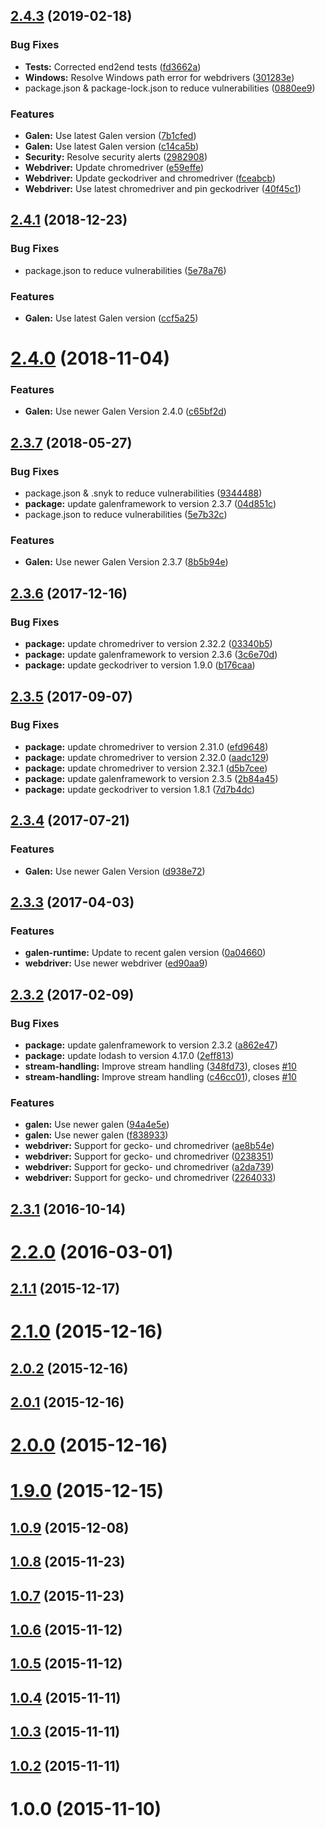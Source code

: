 ## [2.4.3](https://github.com/hypery2k/gulp-galenframework/compare/v2.4.1...v2.4.3) (2019-02-18)


### Bug Fixes

* **Tests:** Corrected end2end tests ([fd3662a](https://github.com/hypery2k/gulp-galenframework/commit/fd3662a))
* **Windows:** Resolve Windows path error for webdrivers ([301283e](https://github.com/hypery2k/gulp-galenframework/commit/301283e))
* package.json & package-lock.json to reduce vulnerabilities ([0880ee9](https://github.com/hypery2k/gulp-galenframework/commit/0880ee9))


### Features

* **Galen:** Use latest Galen version ([7b1cfed](https://github.com/hypery2k/gulp-galenframework/commit/7b1cfed))
* **Galen:** Use latest Galen version ([c14ca5b](https://github.com/hypery2k/gulp-galenframework/commit/c14ca5b))
* **Security:** Resolve security alerts ([2982908](https://github.com/hypery2k/gulp-galenframework/commit/2982908))
* **Webdriver:** Update chromedriver ([e59effe](https://github.com/hypery2k/gulp-galenframework/commit/e59effe))
* **Webdriver:** Update geckodriver and chromedriver ([fceabcb](https://github.com/hypery2k/gulp-galenframework/commit/fceabcb))
* **Webdriver:** Use latest chromedriver and pin geckodriver ([40f45c1](https://github.com/hypery2k/gulp-galenframework/commit/40f45c1))



## [2.4.1](https://github.com/hypery2k/gulp-galenframework/compare/v2.4.0...v2.4.1) (2018-12-23)


### Bug Fixes

* package.json to reduce vulnerabilities ([5e78a76](https://github.com/hypery2k/gulp-galenframework/commit/5e78a76))


### Features

* **Galen:** Use latest Galen version ([ccf5a25](https://github.com/hypery2k/gulp-galenframework/commit/ccf5a25))



# [2.4.0](https://github.com/hypery2k/gulp-galenframework/compare/v2.3.7...v2.4.0) (2018-11-04)


### Features

* **Galen:** Use newer Galen Version 2.4.0 ([c65bf2d](https://github.com/hypery2k/gulp-galenframework/commit/c65bf2d))



## [2.3.7](https://github.com/hypery2k/gulp-galenframework/compare/v2.3.6...v2.3.7) (2018-05-27)


### Bug Fixes

* package.json & .snyk to reduce vulnerabilities ([9344488](https://github.com/hypery2k/gulp-galenframework/commit/9344488))
* **package:** update galenframework to version 2.3.7 ([04d851c](https://github.com/hypery2k/gulp-galenframework/commit/04d851c))
* package.json to reduce vulnerabilities ([5e7b32c](https://github.com/hypery2k/gulp-galenframework/commit/5e7b32c))


### Features

* **Galen:** Use newer Galen Version 2.3.7 ([8b5b94e](https://github.com/hypery2k/gulp-galenframework/commit/8b5b94e))



## [2.3.6](https://github.com/hypery2k/gulp-galenframework/compare/v2.3.5...v2.3.6) (2017-12-16)


### Bug Fixes

* **package:** update chromedriver to version 2.32.2 ([03340b5](https://github.com/hypery2k/gulp-galenframework/commit/03340b5))
* **package:** update galenframework to version 2.3.6 ([3c6e70d](https://github.com/hypery2k/gulp-galenframework/commit/3c6e70d))
* **package:** update geckodriver to version 1.9.0 ([b176caa](https://github.com/hypery2k/gulp-galenframework/commit/b176caa))



## [2.3.5](https://github.com/hypery2k/gulp-galenframework/compare/v2.3.4...v2.3.5) (2017-09-07)


### Bug Fixes

* **package:** update chromedriver to version 2.31.0 ([efd9648](https://github.com/hypery2k/gulp-galenframework/commit/efd9648))
* **package:** update chromedriver to version 2.32.0 ([aadc129](https://github.com/hypery2k/gulp-galenframework/commit/aadc129))
* **package:** update chromedriver to version 2.32.1 ([d5b7cee](https://github.com/hypery2k/gulp-galenframework/commit/d5b7cee))
* **package:** update galenframework to version 2.3.5 ([2b84a45](https://github.com/hypery2k/gulp-galenframework/commit/2b84a45))
* **package:** update geckodriver to version 1.8.1 ([7d7b4dc](https://github.com/hypery2k/gulp-galenframework/commit/7d7b4dc))



## [2.3.4](https://github.com/hypery2k/gulp-galenframework/compare/v2.3.3...v2.3.4) (2017-07-21)


### Features

* **Galen:** Use newer Galen Version ([d938e72](https://github.com/hypery2k/gulp-galenframework/commit/d938e72))



## [2.3.3](https://github.com/hypery2k/gulp-galenframework/compare/v2.3.2...v2.3.3) (2017-04-03)


### Features

* **galen-runtime:** Update to recent galen version ([0a04660](https://github.com/hypery2k/gulp-galenframework/commit/0a04660))
* **webdriver:** Use newer webdriver ([ed90aa9](https://github.com/hypery2k/gulp-galenframework/commit/ed90aa9))



## [2.3.2](https://github.com/hypery2k/gulp-galenframework/compare/v2.3.1...v2.3.2) (2017-02-09)


### Bug Fixes

* **package:** update galenframework to version 2.3.2 ([a862e47](https://github.com/hypery2k/gulp-galenframework/commit/a862e47))
* **package:** update lodash to version 4.17.0 ([2eff813](https://github.com/hypery2k/gulp-galenframework/commit/2eff813))
* **stream-handling:** Improve stream handling ([348fd73](https://github.com/hypery2k/gulp-galenframework/commit/348fd73)), closes [#10](https://github.com/hypery2k/gulp-galenframework/issues/10)
* **stream-handling:** Improve stream handling ([c46cc01](https://github.com/hypery2k/gulp-galenframework/commit/c46cc01)), closes [#10](https://github.com/hypery2k/gulp-galenframework/issues/10)


### Features

* **galen:** Use newer galen ([94a4e5e](https://github.com/hypery2k/gulp-galenframework/commit/94a4e5e))
* **galen:** Use newer galen ([f838933](https://github.com/hypery2k/gulp-galenframework/commit/f838933))
* **webdriver:** Support for gecko- und chromedriver ([ae8b54e](https://github.com/hypery2k/gulp-galenframework/commit/ae8b54e))
* **webdriver:** Support for gecko- und chromedriver ([0238351](https://github.com/hypery2k/gulp-galenframework/commit/0238351))
* **webdriver:** Support for gecko- und chromedriver ([a2da739](https://github.com/hypery2k/gulp-galenframework/commit/a2da739))
* **webdriver:** Support for gecko- und chromedriver ([2264033](https://github.com/hypery2k/gulp-galenframework/commit/2264033))



## [2.3.1](https://github.com/hypery2k/gulp-galenframework/compare/v2.3.0...v2.3.1) (2016-10-14)



# [2.2.0](https://github.com/hypery2k/gulp-galenframework/compare/v2.1.1...v2.2.0) (2016-03-01)



## [2.1.1](https://github.com/hypery2k/gulp-galenframework/compare/v2.1.0...v2.1.1) (2015-12-17)



# [2.1.0](https://github.com/hypery2k/gulp-galenframework/compare/v2.0.2...v2.1.0) (2015-12-16)



## [2.0.2](https://github.com/hypery2k/gulp-galenframework/compare/v2.0.1...v2.0.2) (2015-12-16)



## [2.0.1](https://github.com/hypery2k/gulp-galenframework/compare/v2.0.0...v2.0.1) (2015-12-16)



# [2.0.0](https://github.com/hypery2k/gulp-galenframework/compare/v1.9.0...v2.0.0) (2015-12-16)



# [1.9.0](https://github.com/hypery2k/gulp-galenframework/compare/v1.0.9...v1.9.0) (2015-12-15)



## [1.0.9](https://github.com/hypery2k/gulp-galenframework/compare/v1.0.8...v1.0.9) (2015-12-08)



## [1.0.8](https://github.com/hypery2k/gulp-galenframework/compare/v1.0.7...v1.0.8) (2015-11-23)



## [1.0.7](https://github.com/hypery2k/gulp-galenframework/compare/v1.0.6...v1.0.7) (2015-11-23)



## [1.0.6](https://github.com/hypery2k/gulp-galenframework/compare/v1.0.5...v1.0.6) (2015-11-12)



## [1.0.5](https://github.com/hypery2k/gulp-galenframework/compare/v1.0.4...v1.0.5) (2015-11-12)



## [1.0.4](https://github.com/hypery2k/gulp-galenframework/compare/v1.0.3...v1.0.4) (2015-11-11)



## [1.0.3](https://github.com/hypery2k/gulp-galenframework/compare/v1.0.2...v1.0.3) (2015-11-11)



## [1.0.2](https://github.com/hypery2k/gulp-galenframework/compare/v1.0.0...v1.0.2) (2015-11-11)



# 1.0.0 (2015-11-10)



